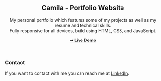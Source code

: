 <div align="center">
 

  <h2 align="center">Camila - Portfolio Website</h2>

  My personal portfolio which features some of my projects as well as my resume and technical skills. <br />Fully responsive for all devices, build using HTML, CSS, and JavaScript.

  <a href="https://github.com/camilabagnasco/camilabagnasco.github.io"><strong>➥ Live Demo</strong></a>

</div>

<br />


### Contact

If you want to contact with me you can reach me at [LinkedIn](https://www.LinkedIn.com/in/camila-bagnasco/).